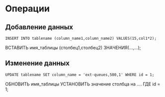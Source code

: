 # Операции

## Добавление данных

```
INSERT INTO tablename (column_name1,column_name2) VALUES(15,col1*2);
```
ВСТАВИТЬ имя_таблицы (столбец1,столбец2) ЗНАЧЕНИЯ(...,...);

## Изменение данных

```
UPDATE tablename SET column_name = 'ext-queues,500,1' WHERE id = 1;
```
ОБНОВИТЬ имя_таблицы УСТАНОВИТЬ значение столбца на .... ГДЕ id = 1;
